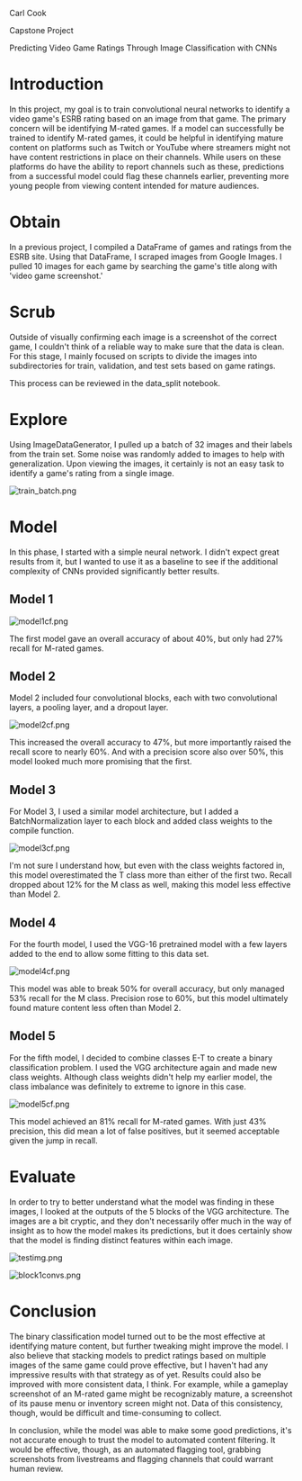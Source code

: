 Carl Cook

Capstone Project

Predicting Video Game Ratings Through Image Classification with CNNs

# Introduction

In this project, my goal is to train convolutional neural networks to identify a video game's ESRB rating based on an image from that game. The primary concern will be identifying M-rated games. If a model can successfully be trained to identify M-rated games, it could be helpful in identifying mature content on platforms such as Twitch or YouTube where streamers might not have content restrictions in place on their channels. While users on these platforms do have the ability to report channels such as these, predictions from a successful model could flag these channels earlier, preventing more young people from viewing content intended for mature audiences.

# Obtain

In a previous project, I compiled a DataFrame of games and ratings from the ESRB site. Using that DataFrame, I scraped images from Google Images. I pulled 10 images for each game by searching the game's title along with 'video game screenshot.'

# Scrub

Outside of visually confirming each image is a screenshot of the correct game, I couldn't think of a reliable way to make sure that the data is clean. For this stage, I mainly focused on scripts to divide the images into subdirectories for train, validation, and test sets based on game ratings.

This process can be reviewed in the data_split notebook.

# Explore

Using ImageDataGenerator, I pulled up a batch of 32 images and their labels from the train set. Some noise was randomly added to images to help with generalization. Upon viewing the images, it certainly is not an easy task to identify a game's rating from a single image.

![train_batch.png](attachment:train_batch.png)

# Model

In this phase, I started with a simple neural network. I didn't expect great results from it, but I wanted to use it as a baseline to see if the additional complexity of CNNs provided significantly better results.

## Model 1

![model1cf.png](attachment:model1cf.png)

The first model gave an overall accuracy of about 40%, but only had 27% recall for M-rated games.

## Model 2

Model 2 included four convolutional blocks, each with two convolutional layers, a pooling layer, and a dropout layer.

![model2cf.png](attachment:model2cf.png)

This increased the overall accuracy to 47%, but more importantly raised the recall score to nearly 60%. And with a precision score also over 50%, this model looked much more promising that the first.

## Model 3

For Model 3, I used a similar model architecture, but I added a BatchNormalization layer to each block and added class weights to the compile function.

![model3cf.png](attachment:model3cf.png)

I'm not sure I understand how, but even with the class weights factored in, this model overestimated the T class more than either of the first two. Recall dropped about 12% for the M class as well, making this model less effective than Model 2.

## Model 4

For the fourth model, I used the VGG-16 pretrained model with a few layers added to the end to allow some fitting to this data set.

![model4cf.png](attachment:model4cf.png)

This model was able to break 50% for overall accuracy, but only managed 53% recall for the M class. Precision rose to 60%, but this model ultimately found mature content less often than Model 2.

## Model 5

For the fifth model, I decided to combine classes E-T to create a binary classification problem. I used the VGG architecture again and made new class weights. Although class weights didn't help my earlier model, the class imbalance was definitely to extreme to ignore in this case.

![model5cf.png](attachment:model5cf.png)

This model achieved an 81% recall for M-rated games. With just 43% precision, this did mean a lot of false positives, but it seemed acceptable given the jump in recall.

# Evaluate

In order to try to better understand what the model was finding in these images, I looked at the outputs of the 5 blocks of the VGG architecture. The images are a bit cryptic, and they don't necessarily offer much in the way of insight as to how the model makes its predictions, but it does certainly show that the model is finding distinct features within each image.

![testimg.png](attachment:testimg.png)

![block1convs.png](attachment:block1convs.png)

# Conclusion

The binary classification model turned out to be the most effective at identifying mature content, but further tweaking might improve the model. I also believe that stacking models to predict ratings based on multiple images of the same game could prove effective, but I haven't had any impressive results with that strategy as of yet. Results could also be improved with more consistent data, I think. For example, while a gameplay screenshot of an M-rated game might be recognizably mature, a screenshot of its pause menu or inventory screen might not. Data of this consistency, though, would be difficult and time-consuming to collect.

In conclusion, while the model was able to make some good predictions, it's not accurate enough to trust the model to automated content filtering. It would be effective, though, as an automated flagging tool, grabbing screenshots from livestreams and flagging channels that could warrant human review.
